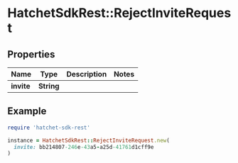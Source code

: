 # HatchetSdkRest::RejectInviteRequest

## Properties

| Name | Type | Description | Notes |
| ---- | ---- | ----------- | ----- |
| **invite** | **String** |  |  |

## Example

```ruby
require 'hatchet-sdk-rest'

instance = HatchetSdkRest::RejectInviteRequest.new(
  invite: bb214807-246e-43a5-a25d-41761d1cff9e
)
```

